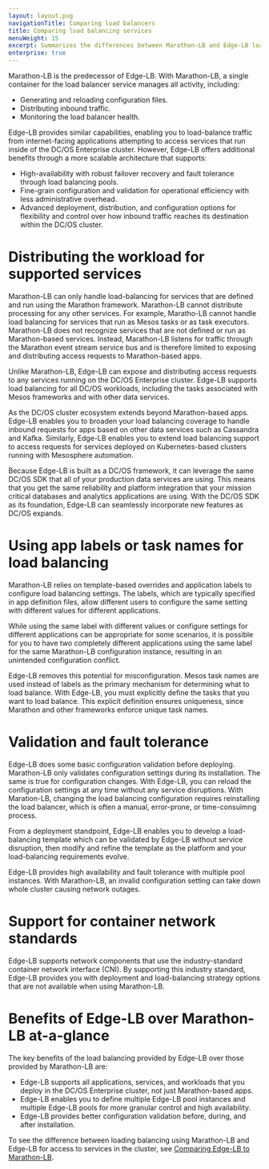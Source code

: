```yaml
---
layout: layout.pug
navigationTitle: Comparing load balancers
title: Comparing load balancing services
menuWeight: 15
excerpt: Summarizes the differences between Marathon-LB and Edge-LB load balancing services
enterprise: true
---
```

Marathon-LB is the predecessor of Edge-LB. With Marathon-LB, a single container for the load balancer service manages all activity, including:
- Generating and reloading configuration files.
- Distributing inbound traffic.
- Monitoring the load balancer health. 

Edge-LB provides similar capabilities, enabling you to load-balance traffic from internet-facing applications attempting to access services that run inside of the DC/OS Enterprise cluster. However, Edge-LB offers additional benefits through a more scalable architecture that supports:
- High-availability with robust failover recovery and fault tolerance through load balancing pools.
- Fine-grain configuration and validation for operational efficiency with less administrative overhead.
- Advanced deployment, distribution, and configuration options for flexibility and control over how inbound traffic reaches its destination within the DC/OS cluster.

# Distributing the workload for supported services
Marathon-LB can only handle load-balancing for services that are defined and run using the Marathon framework. Marathon-LB cannot distribute processing for any other services. For example, Maratho-LB cannot handle load balancing for services that run as Mesos tasks or as task executors. Marathon-LB does not recognize services that are not defined or run as Marathon-based services. Instead, Marathon-LB listens for traffic through the Marathon event stream service bus and is therefore limited to exposing and distributing access requests to Marathon-based apps.

Unlike Marathon-LB, Edge-LB can expose and distributing access requests to any services running on the DC/OS Enterprise cluster. Edge-LB supports load balancing for all DC/OS workloads, including the tasks associated with Mesos frameworks and with other data services. 

As the DC/OS cluster ecosystem extends beyond Marathon-based apps. Edge-LB enables you to broaden your load balancing coverage to handle inbound requests for apps based on other data services such as Cassandra and Kafka. Similarly, Edge-LB enables you to extend load balancing support to access requests for services deployed on Kubernetes-based clusters running with Mesosphere automation. 

Because Edge-LB is built as a DC/OS framework, it can leverage the same DC/OS SDK that all of your production data services are using. This means that you get the same reliability and platform integration that your mission critical databases and analytics applications are using. With the DC/OS SDK as its foundation, Edge-LB can seamlessly incorporate new features as DC/OS expands.

# Using app labels or task names for load balancing
Marathon-LB relies on template-based overrides and application labels to configure load balancing settings. The labels, which are typically specified in app definition files, allow different users to configure the same setting with different values for different applications. 

While using the same label with different values or configure settings for different applications can be appropriate for some scenarios, it is possible for you to have two completely different applications using the same label for the same Marathon-LB configuration instance, resulting in an unintended configuration conflict.

Edge-LB removes this potential for misconfiguration. Mesos task names are used instead of labels as the primary mechanism for determining what to load balance. With Edge-LB, you must explicitly define the tasks that you want to load balance. This explicit definition ensures uniqueness, since Marathon and other frameworks enforce unique task names.

# Validation and fault tolerance
Edge-LB does some basic configuration validation before deploying. Marathon-LB only validates configuration settings during its installation. The same is true for configuration changes. With Edge-LB, you can reload the configuration settings at any time without any service disruptions. With Maration-LB, changing the load balancing configuration requires reinstalling the load balancer, which is often a manual, error-prone, or time-consuimng process. 

From a deployment standpoint, Edge-LB enables you to develop a load-balancing template which can be validated by Edge-LB without service disruption, then modify and refine the template as the platform and your load-balancing requirements evolve.

Edge-LB provides high availability and fault tolerance with multiple pool instances. With Marathon-LB, an invalid configuration setting can take down whole cluster causing network outages.

# Support for container network standards
Edge-LB supports network components that use the industry-standard container network interface (CNI). By supporting this industry standard, Edge-LB provides you with deployment and load-balancing strategy options that are not available when using Marathon-LB.

# Benefits of Edge-LB over Marathon-LB at-a-glance
The key benefits of the load balancing provided by Edge-LB over those provided by Marathon-LB are: 
- Edge-LB supports all applications, services, and workloads that you deploy in the DC/OS Enterprise cluster, not just Marathon-based apps.
-	Edge-LB enables you to define multiple Edge-LB pool instances and multiple Edge-LB pools for more granular control and high availability.
-	Edge-LB provides better configuration validation before, during, and after installation.

To see the difference between loading balancing using Marathon-LB and Edge-LB for access to services in the cluster, see [Comparing Edge-LB to Marathon-LB](/services/edge-lb/1.4/getting-started/edge-lb-mlb-example/).
